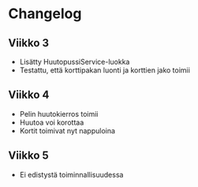 # Changelog

## Viikko 3

- Lisätty HuutopussiService-luokka
- Testattu, että korttipakan luonti ja korttien jako toimii

## Viikko 4

- Pelin huutokierros toimii
- Huutoa voi korottaa
- Kortit toimivat nyt nappuloina

## Viikko 5

- Ei edistystä toiminnallisuudessa
